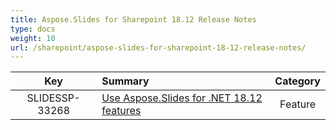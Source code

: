 ```yaml
---
title: Aspose.Slides for Sharepoint 18.12 Release Notes
type: docs
weight: 10
url: /sharepoint/aspose-slides-for-sharepoint-18-12-release-notes/
---
```


|**Key** |**Summary** |**Category** |
| :-: | :- | :-: |
|SLIDESSP-33268|[Use Aspose.Slides for .NET 18.12 features](https://docs.aspose.com/display/slidesnet/Aspose.Slides+for+.NET+18.12+Release+Notes)|Feature|


